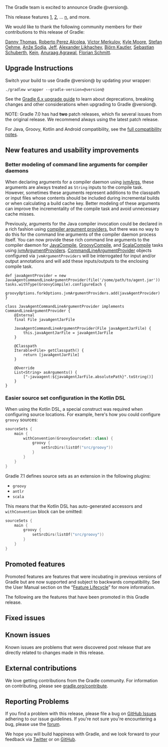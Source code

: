 The Gradle team is excited to announce Gradle @version@.

This release features [1](), [2](), ... [n](), and more.

We would like to thank the following community members for their contributions to this release of Gradle:

[Danny Thomas](https://github.com/DanielThomas),
[Roberto Perez Alcolea](https://github.com/rpalcolea),
[Victor Merkulov](https://github.com/urdak),
[Kyle Moore](https://github.com/DPUkyle),
[Stefan Oehme](https://github.com/oehme),
[Anže Sodja](https://github.com/asodja),
[Jeff](https://github.com/mathjeff),
[Alexander Likhachev](https://github.com/ALikhachev),
[Björn Kautler](https://github.com/Vampire),
[Sebastian Schuberth](https://github.com/sschuberth),
[Kejn](https://github.com/kejn),
[Anuraag Agrawal](https://github.com/anuraaga),
[Florian Schmitt](https://github.com/florianschmitt).

## Upgrade Instructions

Switch your build to use Gradle @version@ by updating your wrapper:

`./gradlew wrapper --gradle-version=@version@`

See the [Gradle 6.x upgrade guide](userguide/upgrading_version_6.html#changes_@baseVersion@) to learn about deprecations, breaking changes and other considerations when upgrading to Gradle @version@. 

NOTE: Gradle 7.0 has had **two** patch releases, which fix several issues from the original release.
We recommend always using the latest patch release.

For Java, Groovy, Kotlin and Android compatibility, see the [full compatibility notes](userguide/compatibility.html).

<!-- Do not add breaking changes or deprecations here! Add them to the upgrade guide instead. --> 

<!-- 

================== TEMPLATE ==============================

<a name="FILL-IN-KEY-AREA"></a>
### FILL-IN-KEY-AREA improvements

<<<FILL IN CONTEXT FOR KEY AREA>>>
Example:
> The [configuration cache](userguide/configuration_cache.html) improves build performance by caching the result of
> the configuration phase. Using the configuration cache, Gradle can skip the configuration phase entirely when
> nothing that affects the build configuration has changed.

#### FILL-IN-FEATURE
> HIGHLIGHT the usecase or existing problem the feature solves
> EXPLAIN how the new release addresses that problem or use case
> PROVIDE a screenshot or snippet illustrating the new feature, if applicable
> LINK to the full documentation for more details 

================== END TEMPLATE ==========================


==========================================================
ADD RELEASE FEATURES BELOW
vvvvvvvvvvvvvvvvvvvvvvvvvvvvvvvvvvvvvvvvvvvvvvvvvvvvvvvvvv

## Default JaCoCo version upgraded to 0.8.7

[The JaCoCo plugin](userguide/jacoco_plugin.html) has been upgraded to use [JaCoCo version 0.8.7](http://www.jacoco.org/jacoco/trunk/doc/changes.html) instead of 0.8.6 by default.

^^^^^^^^^^^^^^^^^^^^^^^^^^^^^^^^^^^^^^^^^^^^^^^^^^^^^^^^^^
ADD RELEASE FEATURES ABOVE
==========================================================

-->

## New features and usability improvements

### Better modeling of command line arguments for compiler daemons

When declaring arguments for a compiler daemon using [jvmArgs](javadoc/org/gradle/api/tasks/compile/BaseForkOptions.html#getJvmArgs--), these arguments are always treated as `String` inputs to the compile task.
However, sometimes these arguments represent additions to the classpath or input files whose contents should be included during incremental builds or when calculating a build cache key.
Better modeling of these arguments can improve the incrementality of the compile task and avoid unnecessary cache misses.

Previously, arguments for the Java compiler invocation could be declared in a rich fashion using [compiler argument providers](javadoc/org/gradle/api/tasks/compile/CompileOptions.html#getCompilerArgumentProviders--), but there was no way to do this for the command line arguments of the compiler daemon process itself.
You can now provide these rich command line arguments to the compiler daemon for [JavaCompile](javadoc/org/gradle/api/tasks/compile/JavaCompile.html), [GroovyCompile](javadoc/org/gradle/api/tasks/compile/GroovyCompile.html), and [ScalaCompile](javadoc/org/gradle/api/tasks/scala/ScalaCompile.html) tasks using [jvmArgumentProviders](javadoc/org/gradle/api/tasks/compile/ProviderAwareForkOptions.html#getJvmArgumentProviders--).
[CommandLineArgumentProvider](javadoc/org/gradle/process/CommandLineArgumentProvider.html) objects configured via `jvmArgumentProviders` will be interrogated for input and/or output annotations and will add these inputs/outputs to the enclosing compile task.

```
def javaAgentProvider = new JavaAgentCommandLineArgumentProvider(file('/some/path/to/agent.jar'))
tasks.withType(GroovyCompile).configureEach {
    groovyOptions.forkOptions.jvmArgumentProviders.add(javaAgentProvider)
}

class JavaAgentCommandLineArgumentProvider implements CommandLineArgumentProvider {
    @Internal
    final File javaAgentJarFile

    JavaAgentCommandLineArgumentProvider(File javaAgentJarFile) {
        this.javaAgentJarFile = javaAgentJarFile
    }

    @Classpath
    Iterable<File> getClasspath() {
        return [javaAgentJarFile]
    }

    @Override
    List<String> asArguments() {
        ["-javaagent:${javaAgentJarFile.absolutePath}".toString()]
    }
}
```

### Easier source set configuration in the Kotlin DSL

When using the Kotlin DSL, a special construct was required when configuring source locations. For example, here's how you could configure `groovy` sources:

```kotlin
sourceSets {
    main {
        withConvention(GroovySourceSet::class) {
            groovy {
                setSrcDirs(listOf("src/groovy"))
            }
        }
    }
}
```

Gradle 7.1 defines source sets as an extension in the following plugins:

- `groovy`
- `antlr`
- `scala`

 This means that the Kotlin DSL has auto-generated accessors and `withConvention` block can be omitted:

```kotlin
sourceSets {
    main {
        groovy {
            setSrcDirs(listOf("src/groovy"))
        }
    }
}
```

## Promoted features
Promoted features are features that were incubating in previous versions of Gradle but are now supported and subject to backwards compatibility.
See the User Manual section on the “[Feature Lifecycle](userguide/feature_lifecycle.html)” for more information.

The following are the features that have been promoted in this Gradle release.

<!--
### Example promoted
-->

## Fixed issues

## Known issues

Known issues are problems that were discovered post release that are directly related to changes made in this release.

## External contributions

We love getting contributions from the Gradle community. For information on contributing, please see [gradle.org/contribute](https://gradle.org/contribute).

## Reporting Problems

If you find a problem with this release, please file a bug on [GitHub Issues](https://github.com/gradle/gradle/issues) adhering to our issue guidelines. 
If you're not sure you're encountering a bug, please use the [forum](https://discuss.gradle.org/c/help-discuss).

We hope you will build happiness with Gradle, and we look forward to your feedback via [Twitter](https://twitter.com/gradle) or on [GitHub](https://github.com/gradle).
